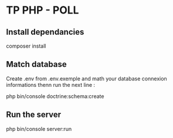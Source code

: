 # TP PHP - POLL

## Install dependancies

composer install

## Match database

Create .env from .env.exemple and math your database connexion informations thenn run the next line :

php bin/console doctrine:schema:create

## Run the server

php bin/console server:run
